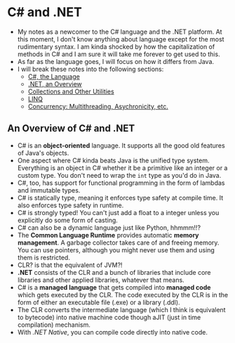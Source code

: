 # C# and .NET
- My notes as a newcomer to the C# language and the .NET platform. At this moment, I don't know anything about language except for the most rudimentary syntax. I am kinda shocked by how the capitalization of methods in C# and I am sure it will take me forever to get used to this.
- As far as the language goes, I will focus on how it differs from Java.
- I will break these notes into the following sections:
	- [C#, the Language](csharp.md)
	- [.NET, an Overview](dotnet.md)
	- [Collections and Other Utilities](collutilities.md)
	- [LINQ](linq.md)
	- [Concurrency: Multithreading, Asychronicity, etc.](concurrency.md)

## An Overview of C# and .NET
- C# is an **object-oriented** language. It supports all the good old features of Java's objects.
- One aspect where C# kinda beats Java is the unified type system. Everything is an object in C# whether it be a primitive like an integer or a custom type. You don't need to wrap the `int` type as you'd do in Java.
- C#, too, has support for functional programming in the form of lambdas and immutable types.
- C# is statically type, meaning it enforces type safety at compile time. It also enforces type safety in runtime.
- C# is strongly typed! You can't just add a float to a integer unless you explicitly do some form of casting. 
- C# can also be a dynamic language just like Python, hhmmm!!?
- The **Common Language Runtime** provides automatic **memory management**. A garbage collector takes care of and freeing memory. You can use pointers, although you might never use them and using them is restricted. 
- CLR? is that the equivalent of JVM?!
- **.NET** consists of the CLR and a bunch of libraries that include core libraries and other applied libraries, whatever that means.
- C# is a **managed language** that gets compiled into **managed code** which gets executed by the CLR. The code executed by the CLR is in the form of either an executable file (.exe) or a library (.ddl).
- The CLR converts the intermediate language (which I think is equivalent to bytecode) into native machine code though aJIT (just in time compilation) mechanism.
- With *.NET Native*, you can compile code directly into native code.













